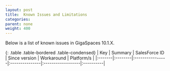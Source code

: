 ```yaml
---
layout: post
title:  Known Issues and Limitations
categories:
parent: none
weight: 400
---
```



Below is a list of known issues in GigaSpaces 10.1.X.


{: .table .table-bordered .table-condensed}
| Key | Summary | SalesForce ID | Since version | Workaround | Platform/s |
|:-------|:--------|:----------------|:---------------|:------------------|:----------|
